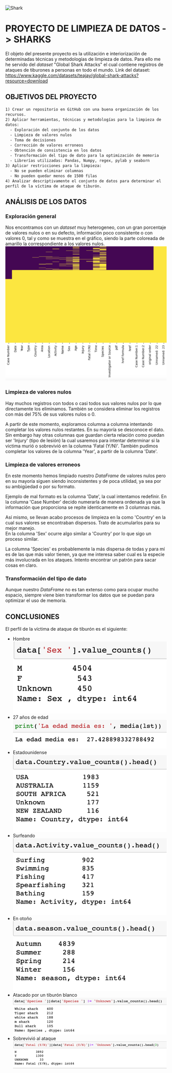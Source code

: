 ![Shark](https://i.pinimg.com/564x/3b/d3/8b/3bd38b1e5023bd66096faa2f777d8de6.jpg)

# PROYECTO DE LIMPIEZA DE DATOS -> SHARKS

El objeto del presente proyecto es la utilización e interiorización de determinadas técnicas y metodologías de limpieza de datos. Para ello me he servido del *dataset* "Global Shark Attacks" el cual contiene registros de ataques de tiburones a personas en todo el mundo. 
Link del dataset: https://www.kaggle.com/datasets/teajay/global-shark-attacks?resource=download

## OBJETIVOS DEL PROYECTO
    1) Crear un repositorio en GitHub con una buena organización de los recursos.
    2) Aplicar herramientas, técnicas y metodologías para la limpieza de datos:
      - Exploración del conjunto de los datos
      - Limpieza de valores nulos
      - Toma de decisiones
      - Corrección de valores erroneos
      - Obtención de consistencia en los datos
      - Transformación del tipo de dato para la optimización de memoria
      - Librerías utilizadas: Pandas, Numpy, regex, pylab y seaborn
    3) Aplicar restricciones para la limpieza:
      - No se pueden eliminar columnas
      - No pueden quedar menos de 1500 filas
    4) Analizar descriptivamente el conjunto de datos para determinar el perfil de la víctima de ataque de tiburón.

## ANÁLISIS DE LOS DATOS
### Exploración general
Nos encontramos con un *dataset* muy heterogeneo, con un gran porcentaje de valores nulos o en su defecto, información poco consistente o con valores 0, tal y como se muestra en el gráfico, siendo la parte coloreada de amarillo la correspondiente a los valores nulos.
![Graphic](https://github.com/Periclates7/Data_cleaning_project/blob/main/img/gr%C3%A1fico.png)

### Limpieza de valores nulos
Hay muchos registros con todos o casi todos sus valores nulos por lo que directamente los eliminamos. También se considera eliminar los registros con más del 75% de sus valores nulos o 0.  
  
A partir de este momento, exploramos columna a columna intentando completar los valores nulos restantes. En su mayoría se desconoce el dato. Sin embargo hay otras columnas que guardan cierta relación como puedan ser 'Injury' (tipo de lesión) la cual usaremos para intentar determinar si la victima murió o sobrevivió en la columna 'Fatal (Y/N)'. También pudimos completar los valores de la columna 'Year', a partir de la columna 'Date'.  
### Limpieza de valores erroneos
En este momento hemos limpiado nuestro *DataFrame* de valores nulos pero en su mayoría siguen siendo inconsistentes y de poca utilidad, ya sea por su ambigüedad o por su formato.  
  
Ejemplo de mal formato es la columna 'Date', la cual intentamos redefinir. En la columna 'Case Number' decido numerarla de manera ordenada ya que la información que proporciona se repite identicamente en 3 columnas más.  
  
Así mismo, se llevan acabo procesos de limpieza en la como 'Country' en la cual sus valores se encontraban dispersos. Trato de acumularlos para su mejor manejo.  
En la columna 'Sex' ocurre algo similar a 'Country' por lo que sigo un proceso similar.  
  
La columna 'Species' es probablemente la más dispersa de todas y para mí es de las que más valor tienen, ya que me interesa saber cual es la especie más involucrada en los ataques. Intento encontrar un patrón para sacar cosas en claro.
### Transformación del tipo de dato
Aunque nuestro *DataFrame* no es tan extenso como para ocupar mucho espacio, siempre viene bien transformar los datos que se puedan para optimizar el uso de memoria.

## CONCLUSIONES
El perfil de la víctima de ataque de tiburón es el siguiente:
  - Hombre
![Sex](https://github.com/Periclates7/Data_cleaning_project/blob/main/img/Sex.png)
  - 27 años de edad
![Age](https://github.com/Periclates7/Data_cleaning_project/blob/main/img/Age.png)
  - Estadounidense
![Country](https://github.com/Periclates7/Data_cleaning_project/blob/main/img/Country.png)
  - Surfeando
![Activity](https://github.com/Periclates7/Data_cleaning_project/blob/main/img/Activity.png)
  - En otoño
![Season](https://github.com/Periclates7/Data_cleaning_project/blob/main/img/Season.png)
  - Atacado por un tiburón blanco
![Specie](https://github.com/Periclates7/Data_cleaning_project/blob/main/img/Specie.png)
  - Sobrevivió al ataque
![Fatal](https://github.com/Periclates7/Data_cleaning_project/blob/main/img/Fatal.png)

